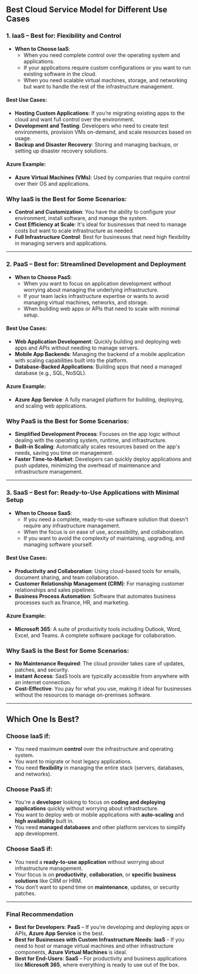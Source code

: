 ## **Best Cloud Service Model for Different Use Cases**

### **1. **IaaS** – Best for: Flexibility and Control**
- **When to Choose IaaS**:
  - When you need complete control over the operating system and applications.
  - If your applications require custom configurations or you want to run existing software in the cloud.
  - When you need scalable virtual machines, storage, and networking but want to handle the rest of the infrastructure management.

#### **Best Use Cases**:
- **Hosting Custom Applications**: If you’re migrating existing apps to the cloud and want full control over the environment.
- **Development and Testing**: Developers who need to create test environments, provision VMs on-demand, and scale resources based on usage.
- **Backup and Disaster Recovery**: Storing and managing backups, or setting up disaster recovery solutions.

#### **Azure Example**:
- **Azure Virtual Machines (VMs)**: Used by companies that require control over their OS and applications.

### **Why IaaS is the Best for Some Scenarios**:
- **Control and Customization**: You have the ability to configure your environment, install software, and manage the system.
- **Cost Efficiency at Scale**: It's ideal for businesses that need to manage costs but want to scale infrastructure as needed.
- **Full Infrastructure Control**: Best for businesses that need high flexibility in managing servers and applications.

---

### **2. **PaaS** – Best for: Streamlined Development and Deployment**
- **When to Choose PaaS**:
  - When you want to focus on application development without worrying about managing the underlying infrastructure.
  - If your team lacks infrastructure expertise or wants to avoid managing virtual machines, networks, and storage.
  - When building web apps or APIs that need to scale with minimal setup.

#### **Best Use Cases**:
- **Web Application Development**: Quickly building and deploying web apps and APIs without needing to manage servers.
- **Mobile App Backends**: Managing the backend of a mobile application with scaling capabilities built into the platform.
- **Database-Backed Applications**: Building apps that need a managed database (e.g., SQL, NoSQL).

#### **Azure Example**:
- **Azure App Service**: A fully managed platform for building, deploying, and scaling web applications.

### **Why PaaS is the Best for Some Scenarios**:
- **Simplified Development Process**: Focuses on the app logic without dealing with the operating system, runtime, and infrastructure.
- **Built-in Scaling**: Automatically scales resources based on the app's needs, saving you time on management.
- **Faster Time-to-Market**: Developers can quickly deploy applications and push updates, minimizing the overhead of maintenance and infrastructure management.

---

### **3. **SaaS** – Best for: Ready-to-Use Applications with Minimal Setup**
- **When to Choose SaaS**:
  - If you need a complete, ready-to-use software solution that doesn't require any infrastructure management.
  - When the focus is on ease of use, accessibility, and collaboration.
  - If you want to avoid the complexity of maintaining, upgrading, and managing software yourself.

#### **Best Use Cases**:
- **Productivity and Collaboration**: Using cloud-based tools for emails, document sharing, and team collaboration.
- **Customer Relationship Management (CRM)**: For managing customer relationships and sales pipelines.
- **Business Process Automation**: Software that automates business processes such as finance, HR, and marketing.

#### **Azure Example**:
- **Microsoft 365**: A suite of productivity tools including Outlook, Word, Excel, and Teams. A complete software package for collaboration.

### **Why SaaS is the Best for Some Scenarios**:
- **No Maintenance Required**: The cloud provider takes care of updates, patches, and security.
- **Instant Access**: SaaS tools are typically accessible from anywhere with an internet connection.
- **Cost-Effective**: You pay for what you use, making it ideal for businesses without the resources to manage on-premises software.

---

## **Which One Is Best?**

### **Choose IaaS if:**
- You need maximum **control** over the infrastructure and operating system.
- You want to migrate or host legacy applications.
- You need **flexibility** in managing the entire stack (servers, databases, and networks).

### **Choose PaaS if:**
- You're a **developer** looking to focus on **coding and deploying applications** quickly without worrying about infrastructure.
- You want to deploy web or mobile applications with **auto-scaling** and **high availability** built in.
- You need **managed databases** and other platform services to simplify app development.

### **Choose SaaS if:**
- You need a **ready-to-use application** without worrying about infrastructure management.
- Your focus is on **productivity**, **collaboration**, or **specific business solutions** like CRM or HRM.
- You don’t want to spend time on **maintenance**, updates, or security patches.

---

### **Final Recommendation**
- **Best for Developers**: **PaaS** – If you’re developing and deploying apps or APIs, **Azure App Service** is the best.
- **Best for Businesses with Custom Infrastructure Needs**: **IaaS** – If you need to host or manage virtual machines and other infrastructure components, **Azure Virtual Machines** is ideal.
- **Best for End-Users**: **SaaS** – For productivity and business applications like **Microsoft 365**, where everything is ready to use out of the box.

